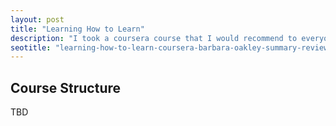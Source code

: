 ```yaml
---
layout: post
title: "Learning How to Learn"
description: "I took a coursera course that I would recommend to everyone."
seotitle: "learning-how-to-learn-coursera-barbara-oakley-summary-review"
---
```


## Course Structure

TBD